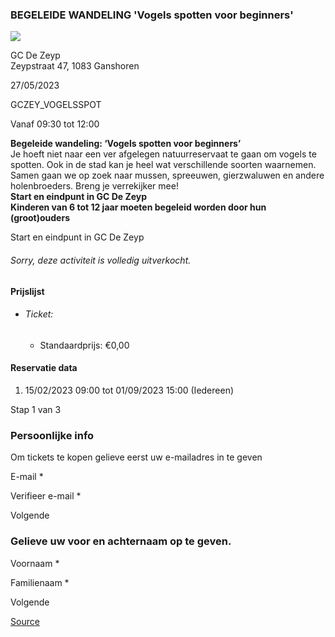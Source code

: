 ### BEGELEIDE WANDELING 'Vogels spotten voor beginners'

![](https://s3-eu-west-1.amazonaws.com/os-kwdo/prod/vgc/images/activity/63e9f171e46d3_WS1510_-_VOGEL_MET_VERREKIJKER_-_1_laag.jpg)

GC De Zeyp  
Zeypstraat 47, 1083 Ganshoren

27/05/2023

GCZEY\_VOGELSSPOT

Vanaf 09:30 tot 12:00

****Begeleide wandeling:** ‘Vogels spotten voor beginners’**  
Je hoeft niet naar een ver afgelegen natuurreservaat te gaan om vogels te spotten. Ook in de stad kan je heel wat verschillende soorten waarnemen. Samen gaan we op zoek naar mussen, spreeuwen, gierzwaluwen en andere holenbroeders. Breng je verrekijker mee!  
**Start en eindpunt in GC De Zeyp  
Kinderen van 6 tot 12 jaar moeten begeleid worden door hun (groot)ouders**  
  
  
Start en eindpunt in GC De Zeyp  

###### *Sorry, deze activiteit is volledig uitverkocht.*

#### Prijslijst

*   ###### Ticket:
    
    *   Standaardprijs: €0,00

  

#### Reservatie data

1.  15/02/2023 09:00 tot 01/09/2023 15:00 (Iedereen)

Stap 1 van 3

    

### Persoonlijke info

Om tickets te kopen gelieve eerst uw e-mailadres in te geven

  

E-mail \* 

Verifieer e-mail \* 

Volgende

### Gelieve uw voor en achternaam op te geven.

Voornaam \* 

Familienaam \* 

Volgende

[Source](https://tickets.vgc.be/ticketingActivity/subscribe/GCZEY_VOGELSSPOT)